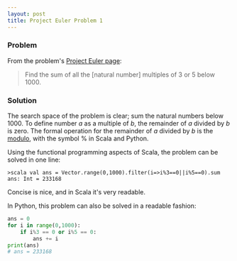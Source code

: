 ```yaml
---
layout: post
title: Project Euler Problem 1  
---
```

### Problem 
From the problem's [Project Euler page](https://projecteuler.net/problem=1):
> Find the sum of all the [natural number] multiples of 3 or 5 below 1000.

### Solution
The search space of the problem is clear; sum the natural numbers below 1000. To define 
number *a* as a multiple of *b*, the remainder of *a* divided by *b* is zero. The formal operation
for the remainder of *a* divided by *b* is the [modulo](https://en.wikipedia.org/wiki/Modulo_operation), 
with the symbol % in Scala and Python.  

Using the functional programming aspects of Scala, the problem can be solved in one line:
``` 
>scala val ans = Vector.range(0,1000).filter(i=>i%3==0||i%5==0).sum 
ans: Int = 233168
``` 
Concise is nice, and in Scala it's very readable. 

In Python, this problem can also be solved in a readable fashion: 
```python
ans = 0 
for i in range(0,1000):
    if i%3 == 0 or i%5 == 0:
        ans += i
print(ans)
# ans = 233168
``` 

